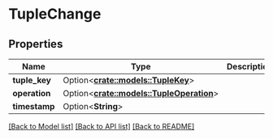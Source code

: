 # TupleChange

## Properties

Name | Type | Description | Notes
------------ | ------------- | ------------- | -------------
**tuple_key** | Option<[**crate::models::TupleKey**](TupleKey.md)> |  | [optional]
**operation** | Option<[**crate::models::TupleOperation**](TupleOperation.md)> |  | [optional]
**timestamp** | Option<**String**> |  | [optional]

[[Back to Model list]](../README.md#documentation-for-models) [[Back to API list]](../README.md#documentation-for-api-endpoints) [[Back to README]](../README.md)


